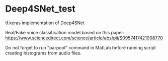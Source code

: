 # Deep4SNet_test
tf.keras implementation of Deep4SNet

Real/Fake voice classification model based on this paper:
https://www.sciencedirect.com/science/article/abs/pii/S0957417421008770

Do not forget to run "parpool" command in MatLab before running script creating histograms from audio files.
